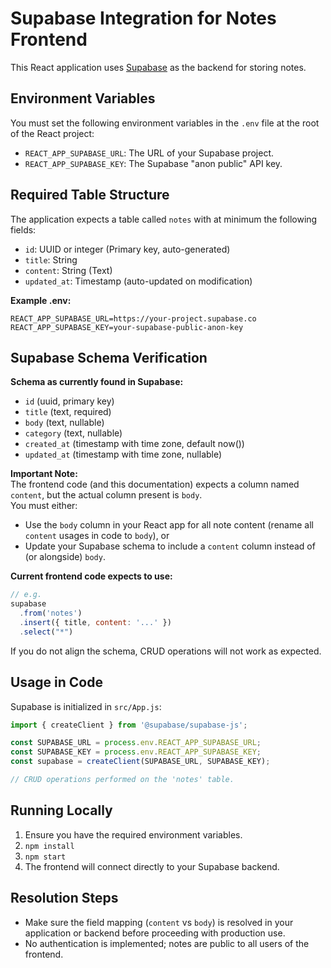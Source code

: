 # Supabase Integration for Notes Frontend

This React application uses [Supabase](https://supabase.com/) as the backend for storing notes. 

## Environment Variables

You must set the following environment variables in the `.env` file at the root of the React project:

- `REACT_APP_SUPABASE_URL`: The URL of your Supabase project.
- `REACT_APP_SUPABASE_KEY`: The Supabase "anon public" API key.

## Required Table Structure

The application expects a table called `notes` with at minimum the following fields:
- `id`: UUID or integer (Primary key, auto-generated)
- `title`: String
- `content`: String (Text)
- `updated_at`: Timestamp (auto-updated on modification)

**Example .env:**
```
REACT_APP_SUPABASE_URL=https://your-project.supabase.co
REACT_APP_SUPABASE_KEY=your-supabase-public-anon-key
```

## Supabase Schema Verification

**Schema as currently found in Supabase:**
- `id` (uuid, primary key)
- `title` (text, required)
- `body` (text, nullable)
- `category` (text, nullable)
- `created_at` (timestamp with time zone, default now())
- `updated_at` (timestamp with time zone, nullable)

**Important Note:**  
The frontend code (and this documentation) expects a column named `content`, but the actual column present is `body`.  
You must either:
- Use the `body` column in your React app for all note content (rename all `content` usages in code to `body`), or
- Update your Supabase schema to include a `content` column instead of (or alongside) `body`.

**Current frontend code expects to use:**
```js
// e.g.
supabase
  .from('notes')
  .insert({ title, content: '...' })
  .select("*")
```
If you do not align the schema, CRUD operations will not work as expected.

## Usage in Code

Supabase is initialized in `src/App.js`:
```js
import { createClient } from '@supabase/supabase-js';

const SUPABASE_URL = process.env.REACT_APP_SUPABASE_URL;
const SUPABASE_KEY = process.env.REACT_APP_SUPABASE_KEY;
const supabase = createClient(SUPABASE_URL, SUPABASE_KEY);

// CRUD operations performed on the 'notes' table.
```

## Running Locally

1. Ensure you have the required environment variables.
2. `npm install`
3. `npm start`
4. The frontend will connect directly to your Supabase backend.

## Resolution Steps

- Make sure the field mapping (`content` vs `body`) is resolved in your application or backend before proceeding with production use.
- No authentication is implemented; notes are public to all users of the frontend.
